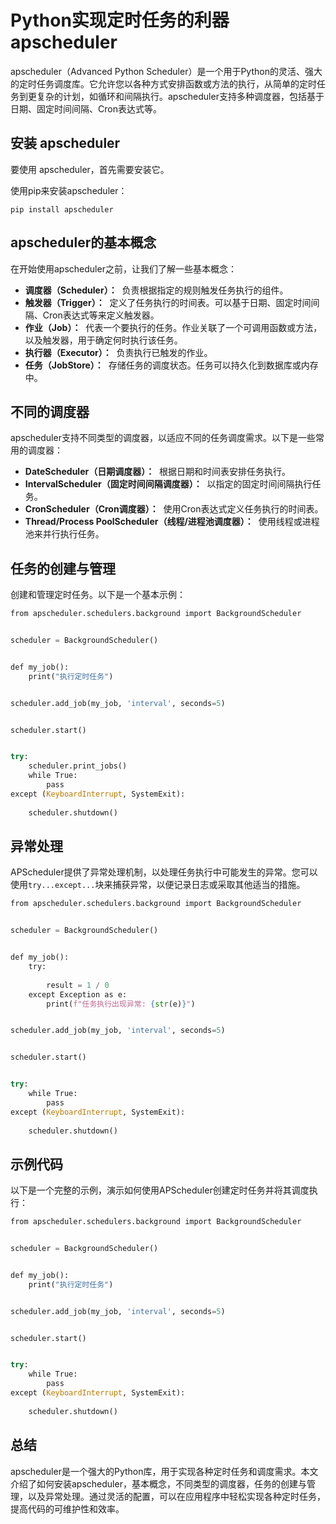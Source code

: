 # Python实现定时任务的利器apscheduler
apscheduler（Advanced Python Scheduler）是一个用于Python的灵活、强大的定时任务调度库。它允许您以各种方式安排函数或方法的执行，从简单的定时任务到更复杂的计划，如循环和间隔执行。apscheduler支持多种调度器，包括基于日期、固定时间间隔、Cron表达式等。

安装 apscheduler
--------------

要使用 apscheduler，首先需要安装它。

使用pip来安装apscheduler：

```null
pip install apscheduler

```

apscheduler的基本概念
----------------

在开始使用apscheduler之前，让我们了解一些基本概念：

*   **调度器（Scheduler）：**   负责根据指定的规则触发任务执行的组件。
*   **触发器（Trigger）：**   定义了任务执行的时间表。可以基于日期、固定时间间隔、Cron表达式等来定义触发器。
*   **作业（Job）：**   代表一个要执行的任务。作业关联了一个可调用函数或方法，以及触发器，用于确定何时执行该任务。
*   **执行器（Executor）：**   负责执行已触发的作业。
*   **任务（JobStore）：**   存储任务的调度状态。任务可以持久化到数据库或内存中。

不同的调度器
------

apscheduler支持不同类型的调度器，以适应不同的任务调度需求。以下是一些常用的调度器：

*   **DateScheduler（日期调度器）：**   根据日期和时间表安排任务执行。
*   **IntervalScheduler（固定时间间隔调度器）：**   以指定的固定时间间隔执行任务。
*   **CronScheduler（Cron调度器）：**   使用Cron表达式定义任务执行的时间表。
*   **Thread/Process PoolScheduler（线程/进程池调度器）：**   使用线程或进程池来并行执行任务。

任务的创建与管理
--------

创建和管理定时任务。以下是一个基本示例：

```python
from apscheduler.schedulers.background import BackgroundScheduler


scheduler = BackgroundScheduler()


def my_job():
    print("执行定时任务")


scheduler.add_job(my_job, 'interval', seconds=5)


scheduler.start()


try:
    scheduler.print_jobs()
    while True:
        pass
except (KeyboardInterrupt, SystemExit):
    
    scheduler.shutdown()

```

异常处理
----

APScheduler提供了异常处理机制，以处理任务执行中可能发生的异常。您可以使用`try...except...`块来捕获异常，以便记录日志或采取其他适当的措施。

```python
from apscheduler.schedulers.background import BackgroundScheduler


scheduler = BackgroundScheduler()


def my_job():
    try:
        
        result = 1 / 0
    except Exception as e:
        print(f"任务执行出现异常: {str(e)}")


scheduler.add_job(my_job, 'interval', seconds=5)


scheduler.start()


try:
    while True:
        pass
except (KeyboardInterrupt, SystemExit):
    
    scheduler.shutdown()

```

示例代码
----

以下是一个完整的示例，演示如何使用APScheduler创建定时任务并将其调度执行：

```python
from apscheduler.schedulers.background import BackgroundScheduler


scheduler = BackgroundScheduler()


def my_job():
    print("执行定时任务")


scheduler.add_job(my_job, 'interval', seconds=5)


scheduler.start()


try:
    while True:
        pass
except (KeyboardInterrupt, SystemExit):
    
    scheduler.shutdown()

```

总结
--

apscheduler是一个强大的Python库，用于实现各种定时任务和调度需求。本文介绍了如何安装apscheduler，基本概念，不同类型的调度器，任务的创建与管理，以及异常处理。通过灵活的配置，可以在应用程序中轻松实现各种定时任务，提高代码的可维护性和效率。